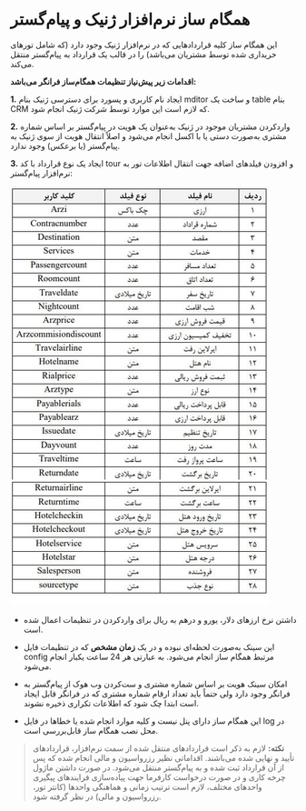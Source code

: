 # همگام ساز نرم‌افزار ژنیک و پیام‌گستر

این همگام ساز کلیه قراردادهایی که در نرم‌افزار ژنیک وجود دارد (که شامل تورهای خریداری شده توسط مشتریان می‌باشد) را در قالب یک قرارداد به پیام‌گستر منتقل می‌کند. 

**اقدامات زیر پیش‌نیاز تنظیمات همگام‌ساز فرانگر می‌باشد:**

**1.** ایجاد نام کاربری و پسورد برای دسترسی ژنیک بنام mditor و ساخت یک table بنام CRM که لازم است این موارد توسط شرکت ژنیک انجام شود.

**2.**  واردکردن مشتریان موجود در ژنیک به‌عنوان یک هویت در پیام‌گستر بر اساس شماره مشتری به‌صورت دستی یا با اکسل انجام می‌شود و اصلاً انتقال هویت از سوی ژنیک به پیام‌گستر (یا برعکس) وجود ندارد.

**3.**  ایجاد یک نوع قرارداد با کد tour و افزودن فیلدهای اضافه جهت انتقال اطلاعات تور به نرم‌افزار پیام‌گستر:

 ![](zhenik1.jpg)
 
- داشتن نرخ ارزهای دلار، یورو و درهم به ر‌یال برای واردکردن در تنظیمات اعمال شده است.

- این سینک به‌صورت لحظه‌ای نبوده و در یک **زمان مشخص** که در تنظیمات فایل config مرتبط همگام ساز انجام می‌شود. به عبارتی هر 24 ساعت یکبار انجام می‌شود.

- امکان سینک هویت بر اساس شماره مشتری و ست‌کردن وب هوک از پیام‌گستر به فرانگر وجود دارد ولی حتماً باید تعداد ارقام شماره مشتری که در فرانگر قابل ایجاد است ابتدا چک شود که اطلاعات تکراری ذخیره نشوند. 

- این همگام ساز دارای پنل نیست و کلیه موارد انجام شده یا خطاها در فایل log در محل نصب همگام ساز قابل‌بررسی است.

> **نکته:** لازم به ذکر است قراردادهای منتقل شده از سمت نرم‌افزار، قراردادهای تأیید و نهایی شده می‌باشند. اقداماتی نظیر رزرواسیون و مالی انجام شده که پس از آن قرارداد ثبت شده و به پیام‌گستر منتقل می‌شود.  در صورت داشتن ماژول چرخه کاری و در صورت درخواست کارفرما جهت پیاده‌سازی فرایندهای پیگیری واحدهای مختلف، لازم است ترتیب زمانی و هماهنگی واحدها (کانتر تور، رزرواسیون و مالی) در نظر گرفته شود.
